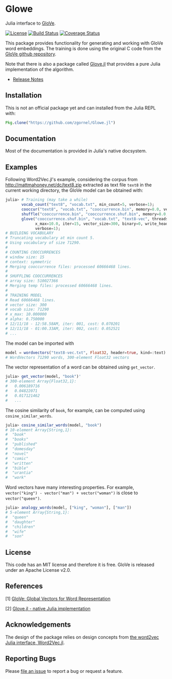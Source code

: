 # Glowe

Julia interface to [GloVe](https://nlp.stanford.edu/projects/glove/).

[![License](http://img.shields.io/badge/license-MIT-brightgreen.svg?style=flat)](LICENSE.md)
[![Build Status](https://travis-ci.org/zgornel/Glowe.jl.svg?branch=master)](https://travis-ci.org/zgornel/Glowe.jl)
[![Coverage Status](https://coveralls.io/repos/github/zgornel/Glowe.jl/badge.svg?branch=master)](https://coveralls.io/github/zgornel/Glowe.jl?branch=master)

This package provides functionality for generating and working with GloVe word embeddings. The training is done using the original C code from the [GloVe github repository](https://github.com/stanfordnlp/GloVe).

Note that there is also a package called [Glove.jl](https://github.com/domluna/Glove.jl) that provides a pure Julia implementation of the algorithm.

* [Release Notes](https://github.com/zgornel/Glowe.jl/blob/master/NEWS.md)


## Installation

This is not an official package yet and can installed from the Julia REPL with:
```julia
Pkg.clone("https://github.com/zgornel/Glowe.jl")
```


## Documentation

Most of the documentation is provided in Julia's native docsystem.


## Examples

Following Word2Vec.jl's example, considering the corpus from http://mattmahoney.net/dc/text8.zip extracted as text file ``text8`` in the current working directory, the GloVe model can be obtained with:

```julia
julia> # Training (may take a while)
       vocab_count("text8", "vocab.txt", min_count=5, verbose=1);
       cooccur("text8", "vocab.txt", "cooccurrence.bin", memory=8.0, verbose=1);
       shuffle("cooccurrence.bin", "cooccurrence.shuf.bin", memory=8.0, verbose=1);
       glove("cooccurrence.shuf.bin", "vocab.txt", "text8-vec", threads=8,
             x_max=10.0, iter=15, vector_size=300, binary=0, write_header=1,
             verbose=1);
# BUILDING VOCABULARY
# Truncating vocabulary at min count 5.
# Using vocabulary of size 71290.
#
# COUNTING COOCCURRENCES
# window size: 15
# context: symmetric
# Merging cooccurrence files: processed 60666468 lines.
#
# SHUFFLING COOCCURRENCES
# array size: 510027366
# Merging temp files: processed 60666468 lines.
#
# TRAINING MODEL
# Read 60666468 lines.
# vector size: 300
# vocab size: 71290
# x_max: 10.000000
# alpha: 0.750000
# 12/11/18 - 12:58.58AM, iter: 001, cost: 0.070201
# 12/11/18 - 01:00.33AM, iter: 002, cost: 0.052521
# ...
```

The model can be imported with
```julia
model = wordvectors("text8-vec.txt", Float32, header=true, kind=:text)
# WordVectors 71290 words, 300-element Float32 vectors
```

The vector representation of a word can be obtained using ``get_vector``.
```julia
julia> get_vector(model, "book")'
# 300-element Array{Float32,1}:
#   0.006189716
#   0.04822071
#   0.017121462
#   ...
```

The cosine similarity of ``book``, for example, can be computed using ``cosine_similar_words``.
```julia
julia> cosine_similar_words(model, "book")
# 10-element Array{String,1}:
#  "book"
#  "books"
#  "published"
#  "domesday"
#  "novel"
#  "comic"
#  "written"
#  "bible"
#  "urantia"
#  "work"
```

Word vectors have many interesting properties. For example,
``vector("king") - vector("man") + vector("woman")`` is close to ``vector("queen")``.

```julia
julia> analogy_words(model, ["king", "woman"], ["man"])
# 5-element Array{String,1}:
#  "queen"
#  "daughter"
#  "children"
#  "wife"
#  "son"
```


## License

This code has an MIT license and therefore it is free.
GloVe is released under an Apache License v2.0.


## References

[1] [GloVe: Global Vectors for Word Representation](https://nlp.stanford.edu/projects/glove/)

[2] [Glove.jl - native Julia implementation](https://github.com/domluna/Glove.jl)


## Acknowledgements

The design of the package relies on design concepts from [the word2vec Julia interface, Word2Vec.jl](https://github.com/zgornel/Word2Vec.jl).


## Reporting Bugs

Please [file an issue](https://github.com/zgornel/Glowe.jl/issues/new) to report a bug or request a feature.
